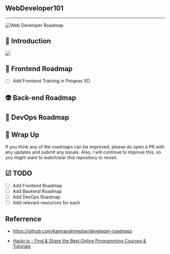 ## WebDeveloper101
------

![Web Developer Roadmap](https://i.imgur.com/oxsayps.png)

## 🚀 Introduction

![](https://i.imgur.com/OZUOUtI.png)

## 🎨 Frontend Roadmap

- [ ] Add Frontend Training in Progess XD

## 👽 Back-end Roadmap



## 👷 DevOps Roadmap



## 🚦 Wrap Up

If you think any of the roadmaps can be improved, please do open a PR with any updates and submit any issues. Also, I will continue to improve this, so you might want to watch/star this repository to revisit.

## ☑ TODO
- [ ] Add Frontend Roadmap
- [ ] Add Backend Roadmap
- [ ] Add DevOps Roadmap
- [ ] Add relevant resources for each

## Referrence

- https://github.com/kamranahmedse/developer-roadmap/

- [Hackr.io - Find & Share the Best Online Programming Courses & Tutorials](https://hackr.io)

